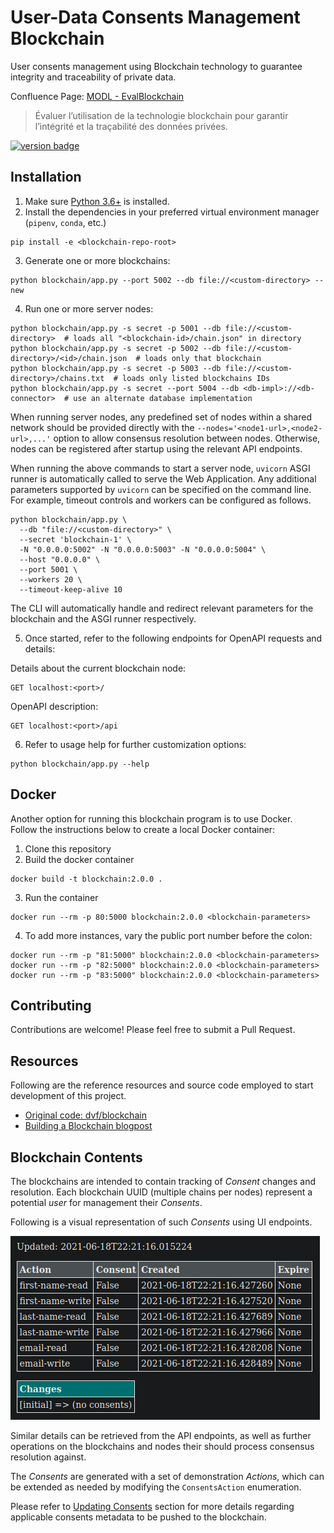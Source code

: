 # User-Data Consents Management Blockchain

User consents management using Blockchain technology to guarantee integrity and traceability of private data.

Confluence Page: [MODL - EvalBlockchain](https://www.crim.ca/confluence/display/PATR/MODL+-+EvalBlockchain)
> Évaluer l’utilisation de la technologie blockchain pour garantir l’intégrité et la traçabilité des données privées.


[![version badge](https://img.shields.io/badge/latest%20version-2.0.0-blue)][version-url]

[version-url]: https://github.com/crim-ca/blockchain/tree/2.0.0

## Installation

1. Make sure [Python 3.6+](https://www.python.org/downloads/) is installed. 
2. Install the dependencies in your preferred virtual environment manager (`pipenv`, `conda`, etc.) 

```shell
pip install -e <blockchain-repo-root> 
```

3. Generate one or more blockchains:
```shell
python blockchain/app.py --port 5002 --db file://<custom-directory> --new
 ```

4. Run one or more server nodes:
```shell
python blockchain/app.py -s secret -p 5001 --db file://<custom-directory>  # loads all "<blockchain-id>/chain.json" in directory
python blockchain/app.py -s secret -p 5002 --db file://<custom-directory>/<id>/chain.json  # loads only that blockchain
python blockchain/app.py -s secret -p 5003 --db file://<custom-directory>/chains.txt  # loads only listed blockchains IDs
python blockchain/app.py -s secret --port 5004 --db <db-impl>://<db-connector>  # use an alternate database implementation
```

When running server nodes, any predefined set of nodes within a shared network should be provided directly 
with the ``--nodes='<node1-url>,<node2-url>,...'`` option to allow consensus resolution between nodes.
Otherwise, nodes can be registered after startup using the relevant API endpoints.

When running the above commands to start a server node, ``uvicorn`` ASGI runner is automatically called to serve the
Web Application. Any additional parameters supported by ``uvicorn`` can be specified on the command line.
For example, timeout controls and workers can be configured as follows. 

```shell
python blockchain/app.py \
  --db "file://<custom-directory>" \
  --secret 'blockchain-1' \
  -N "0.0.0.0:5002" -N "0.0.0.0:5003" -N "0.0.0.0:5004" \
  --host "0.0.0.0" \
  --port 5001 \ 
  --workers 20 \ 
  --timeout-keep-alive 10
```

The CLI will automatically handle and redirect relevant parameters for the blockchain and the ASGI runner respectively.  

5. Once started, refer to the following endpoints for OpenAPI requests and details:

Details about the current blockchain node:
```http request
GET localhost:<port>/
```

OpenAPI description: 
```http request
GET localhost:<port>/api
```

6. Refer to usage help for further customization options: 
```shell
python blockchain/app.py --help
```
    
## Docker

Another option for running this blockchain program is to use Docker.  
Follow the instructions below to create a local Docker container:

1. Clone this repository
2. Build the docker container

```shell
docker build -t blockchain:2.0.0 .
```

3. Run the container

```shell
docker run --rm -p 80:5000 blockchain:2.0.0 <blockchain-parameters>
```

4. To add more instances, vary the public port number before the colon:

```shell
docker run --rm -p "81:5000" blockchain:2.0.0 <blockchain-parameters>
docker run --rm -p "82:5000" blockchain:2.0.0 <blockchain-parameters>
docker run --rm -p "83:5000" blockchain:2.0.0 <blockchain-parameters>
```

## Contributing

Contributions are welcome! Please feel free to submit a Pull Request.

## Resources

Following are the reference resources and source code employed to start development of this project.

- [Original code: dvf/blockchain](https://github.com/dvf/blockchain)
- [Building a Blockchain blogpost](https://medium.com/p/117428612f46)


## Blockchain Contents

The blockchains are intended to contain tracking of *Consent* changes and resolution. 
Each blockchain UUID (multiple chains per nodes) represent a potential *user* for management their *Consents*.

Following is a visual representation of such *Consents* using UI endpoints.

![blockchain-consents](./docs/blockchain-consents.png "Initial Consents representation in a Blockchain")


Similar details can be retrieved from the API endpoints, as well as further operations on the blockchains and nodes
their should process consensus resolution against.

The *Consents* are generated with a set of demonstration *Actions*, which can be extended as needed by modifying the
`ConsentsAction` enumeration.

Please refer to [Updating Consents](docs/consents.md#updating-contents) section for more details regarding
applicable consents metadata to be pushed to the blockchain. 
